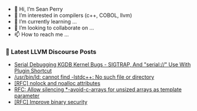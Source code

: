 - 👋 Hi, I’m Sean Perry
- 👀 I’m interested in compilers (c++, COBOL, llvm)
- 🌱 I’m currently learning ...
- 💞️ I’m looking to collaborate on ...
- 📫 How to reach me ...

<!---
s66perry/s66perry is a ✨ special ✨ repository because its `README.md` (this file) appears on your GitHub profile.
You can click the Preview link to take a look at your changes.
--->
### 📕 Latest LLVM Discourse Posts

<!-- DISCOURSE-LLVM:START -->
- [Serial Debugging KGDB Kernel Bugs - SIGTRAP, And &quot;serial://&quot; Use With Plugin Shortcut](https://discourse.llvm.org/t/serial-debugging-kgdb-kernel-bugs-sigtrap-and-serial-use-with-plugin-shortcut/77731#post_4)
- [/usr/bin/ld: cannot find -lstdc++: No such file or directory](https://discourse.llvm.org/t/usr-bin-ld-cannot-find-lstdc-no-such-file-or-directory/78133#post_3)
- [[RFC] nolock and noalloc attributes](https://discourse.llvm.org/t/rfc-nolock-and-noalloc-attributes/76837?page=3#post_61)
- [RFC: Allow silencing *-avoid-c-arrays for unsized arrays as template parameter](https://discourse.llvm.org/t/rfc-allow-silencing-avoid-c-arrays-for-unsized-arrays-as-template-parameter/78107#post_5)
- [[RFC] Improve binary security](https://discourse.llvm.org/t/rfc-improve-binary-security/78121#post_11)
<!-- DISCOURSE-LLVM:END -->
